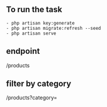 ## To run the task
    - php artisan key:generate
    - php artisan migrate:refresh --seed
    - php artisan serve

## endpoint
/products

## filter by category
/products?category=

